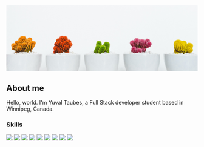 ![Cacti](assets/cactus3.jpg "Catci")

## About me

Hello, world. I'm Yuval Taubes, a Full Stack developer student based
in Winnipeg, Canada.

### Skills

![](https://img.shields.io/badge/code-javascript-informational?style=for-the-badge&logo=javascript&logoColor=white&color=51be8d)
![](https://img.shields.io/badge/web-html-informational?style=for-the-badge&logo=html5&logoColor=white&color=51be8d)
![](https://img.shields.io/badge/web-css-informational?style=for-the-badge&logo=css3&logoColor=white&color=51be8d)
![](https://img.shields.io/badge/code-react-informational?style=for-the-badge&logo=react&logoColor=white&color=51be8d)
![](https://img.shields.io/badge/code-c%23-informational?style=for-the-badge&logo=csharp&logoColor=white&color=51be8d)
![](https://img.shields.io/badge/code-MVC-informational?style=for-the-badge&logo=csharp&logoColor=white&color=51be8d)
![](https://img.shields.io/badge/code-EntityFramework-informational?style=for-the-badge&logo=csharp&logoColor=white&color=51be8d)
![](https://img.shields.io/badge/code-SSMS-informational?style=for-the-badge&logo=csharp&logoColor=white&color=51be8d)
![](https://img.shields.io/badge/db-SQL-informational?style=for-the-badge&logoColor=white&color=51be8d)




